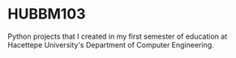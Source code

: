# HUBBM103
Python projects that I created in my first semester of education at Hacettepe University's Department of Computer Engineering.
